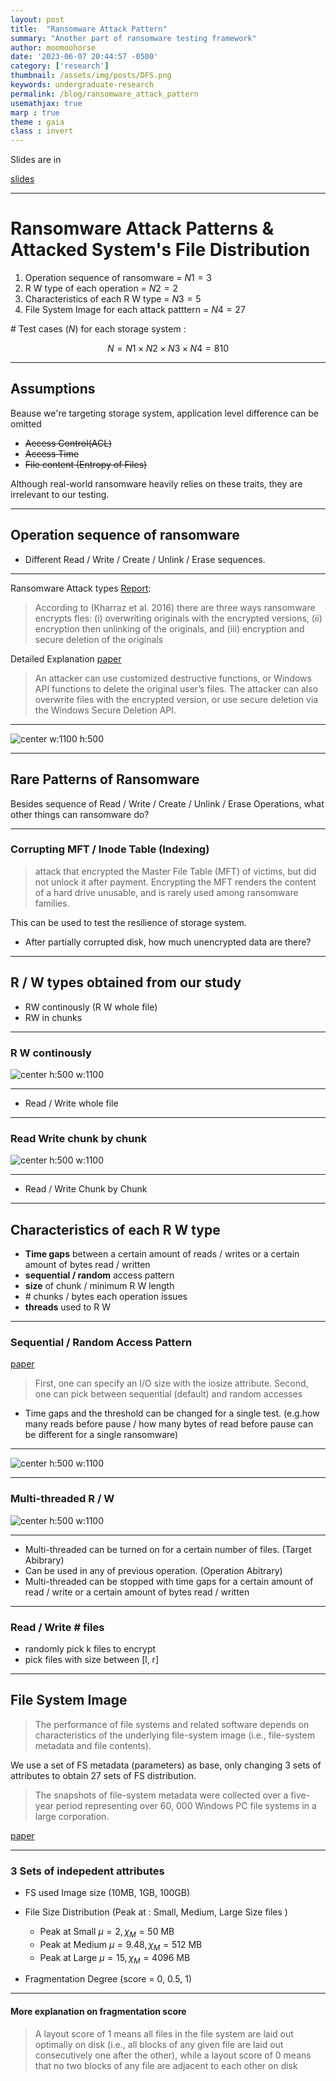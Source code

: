 ```yaml
---
layout: post
title:  "Ransomware Attack Pattern"
summary: "Another part of ransomware testing framework"
author: moomoohorse
date: '2023-06-07 20:44:57 -0500'
category: ['research']
thumbnail: /assets/img/posts/DFS.png
keywords: undergraduate-research
permalink: /blog/ransomware_attack_pattern
usemathjax: true
marp : true
theme : gaia 
class : invert
---
```


<style>
img[alt~="center"] {
  display: block;
  margin: 0 auto;
}
</style>

Slides are in 

[slides](../assets/slides/rans_attack_pattern.pdf)

---

# Ransomware Attack Patterns & Attacked System's File Distribution

1. Operation sequence of ransomware = $N1 = 3$ 
2. R W type of each operation       = $N2 = 2$
3. Characteristics of each R W type = $N3 = 5$
4. File System Image for each attack patttern = $N4 = 27$

\# Test cases ($N$) for each storage system :

$$
N = N1 \times N2 \times N3 \times N4 = 810
$$


---


## Assumptions

Beause we're targeting storage system, application level difference can be omitted 

- ~~Access Control(ACL)~~
- ~~Access Time~~
- ~~File content (Entropy of Files)~~

Although real-world ransomware heavily relies on these traits, they are irrelevant to our testing.


---

## Operation sequence of ransomware

- Different Read / Write / Create / Unlink / Erase sequences.

---

Ransomware Attack types [Report](https://crimesciencejournal.biomedcentral.com/articles/10.1186/s40163-019-0097-9): 

> According to (Kharraz et al. 2016) there are three ways ransomware encrypts fles: (i) overwriting originals with the encrypted versions, (ii) encryption then unlinking of the originals, and (iii) encryption and secure deletion of the originals

Detailed Explanation [paper](https://www.usenix.org/system/files/conference/usenixsecurity16/sec16_paper_kharraz.pdf)

> An attacker can use customized destructive functions, or Windows API functions to delete the original user’s files. The attacker can also overwrite files with the encrypted version, or use secure deletion via the Windows Secure Deletion API.


---

![center w:1100 h:500](../assets/img/posts/rans_att1.png)



---

## Rare Patterns of Ransomware

Besides sequence of Read / Write / Create / Unlink / Erase Operations, what other things can ransomware do?

---

### Corrupting MFT / Inode Table (Indexing)

> attack that encrypted the Master File Table (MFT) of victims, but did not unlock it after payment. Encrypting the MFT renders the content of a hard drive unusable, and is rarely used among ransomware families. 


This can be used to test the resilience of storage system.

- After partially corrupted disk, how much unencrypted data are there?


---

## R / W types obtained from our study

- RW continously (R W whole file)
- RW in chunks

---

### R W continously 

![center h:500 w:1100](../assets/img/posts/reovw.png)

---

- Read / Write whole file


---


### Read Write chunk by chunk

![center h:500 w:1100](../assets/img/posts/rwcc.png)


---

- Read / Write Chunk by Chunk 

---

## Characteristics of each R W type 

- **Time gaps** between a certain amount of reads / writes or a certain amount of bytes read / written 
- **sequential / random** access pattern 
- **size** of chunk / minimum R W length
- \# chunks / bytes each operation issues
- **threads** used to R W
---

### Sequential / Random Access Pattern

[paper](https://www.usenix.org/system/files/login/articles/login_spring16_02_tarasov.pdf)

> First, one can specify an I/O size with the iosize attribute. Second, one can pick between sequential (default) and random accesses
- Time gaps and the threshold can be changed for a single test. (e.g.how many reads before pause / how many bytes of read before pause can be different for a single ransomware) 

---

![center h:500 w:1100](../assets/img/posts/rwccc.png)




---

### Multi-threaded R / W


![center h:500 w:1100](../assets/img/posts/rwmtt.png)

---

- Multi-threaded can be turned on for a certain number of files. (Target Abibrary)
- Can be used in any of previous operation. (Operation Abitrary)
- Multi-threaded can be stopped with time gaps for a certain amount of read / write or a certain amount of bytes read / written

---

### Read / Write # files

- randomly pick k files to encrypt
- pick files with size between [l, r]

--- 

## File System Image

> The performance of file systems and related software depends on characteristics of the underlying file-system image (i.e., file-system metadata and file contents).

We use a set of FS metadata (parameters) as base, only changing 3 sets of attributes to obtain 27 sets of FS distribution.

> The snapshots of file-system metadata were collected over a five-year period representing over 60, 000 Windows PC file systems in a large corporation.

[paper](https://www.usenix.org/legacy/events/fast09/tech/full_papers/agrawal/agrawal.pdf)

---

### 3 Sets of indepedent attributes 

* FS used Image size  (10MB, 1GB, 100GB)
* File Size Distribution (Peak at : Small, Medium, Large Size files )
  * Peak at Small $\mu = 2, \chi_M = 50\ \text{MB}$
  * Peak at Medium $\mu = 9.48, \chi_M = 512\ \text{MB}$
  * Peak at Large $\mu = 15, \chi_M = 4096\ \text{MB}$

* Fragmentation Degree (score = 0, 0.5, 1)

---

#### More explanation on fragmentation score

> A layout score of 1 means all files in the file system are laid out optimally on disk (i.e., all blocks of any given file are laid out consecutively one after the other), while a layout score of 0 means that no two blocks of any file are adjacent to each other on disk